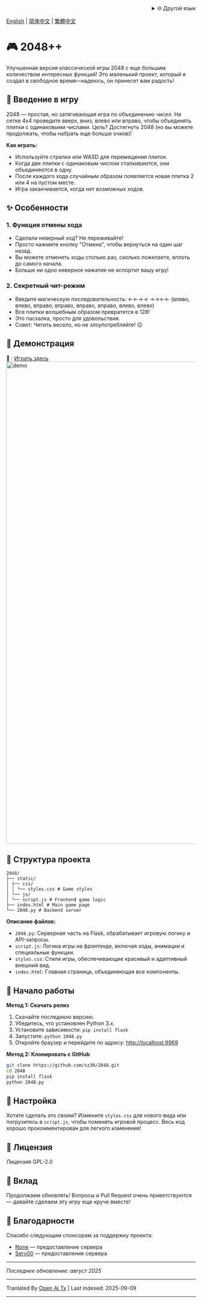 <div align="right">
  <details>
    <summary >🌐 Другой язык</summary>
    <div>
      <div align="center">
        <a href="https://openaitx.github.io/view.html?user=sz30&project=2048-magic&lang=ja">日本語</a>
        | <a href="https://openaitx.github.io/view.html?user=sz30&project=2048-magic&lang=ko">한국어</a>
        | <a href="https://openaitx.github.io/view.html?user=sz30&project=2048-magic&lang=hi">हिन्दी</a>
        | <a href="https://openaitx.github.io/view.html?user=sz30&project=2048-magic&lang=th">ไทย</a>
        | <a href="https://openaitx.github.io/view.html?user=sz30&project=2048-magic&lang=fr">Français</a>
        | <a href="https://openaitx.github.io/view.html?user=sz30&project=2048-magic&lang=de">Deutsch</a>
        | <a href="https://openaitx.github.io/view.html?user=sz30&project=2048-magic&lang=es">Español</a>
        | <a href="https://openaitx.github.io/view.html?user=sz30&project=2048-magic&lang=it">Itapano</a>
        | <a href="https://openaitx.github.io/view.html?user=sz30&project=2048-magic&lang=ru">Русский</a>
        | <a href="https://openaitx.github.io/view.html?user=sz30&project=2048-magic&lang=pt">Português</a>
        | <a href="https://openaitx.github.io/view.html?user=sz30&project=2048-magic&lang=nl">Nederlands</a>
        | <a href="https://openaitx.github.io/view.html?user=sz30&project=2048-magic&lang=pl">Polski</a>
        | <a href="https://openaitx.github.io/view.html?user=sz30&project=2048-magic&lang=ar">العربية</a>
        | <a href="https://openaitx.github.io/view.html?user=sz30&project=2048-magic&lang=fa">فارسی</a>
        | <a href="https://openaitx.github.io/view.html?user=sz30&project=2048-magic&lang=tr">Türkçe</a>
        | <a href="https://openaitx.github.io/view.html?user=sz30&project=2048-magic&lang=vi">Tiếng Việt</a>
        | <a href="https://openaitx.github.io/view.html?user=sz30&project=2048-magic&lang=id">Bahasa Indonesia</a>
      </div>
    </div>
  </details>
</div>


[English](https://raw.githubusercontent.com/sz30/2048--/main/README.md) | [简体中文](https://raw.githubusercontent.com/sz30/2048--/main/README.zh-CN.md) | [繁體中文](https://raw.githubusercontent.com/sz30/2048--/main/README.zh-TW.md)

# 🎮 2048++

Улучшенная версия классической игры 2048 с еще большим количеством интересных функций! Это маленький проект, который я создал в свободное время—надеюсь, он принесет вам радость!

## 🎯 Введение в игру

2048 — простая, но затягивающая игра по объединению чисел. На сетке 4x4 проведите вверх, вниз, влево или вправо, чтобы объединять плитки с одинаковыми числами. Цель? Достигнуть 2048 (но вы можете продолжать, чтобы набрать еще больше очков)!

**Как играть:**
- Используйте стрелки или WASD для перемещения плиток.
- Когда две плитки с одинаковым числом сталкиваются, они объединяются в одну.
- После каждого хода случайным образом появляется новая плитка 2 или 4 на пустом месте.
- Игра заканчивается, когда нет возможных ходов.

## ✨ Особенности

### 1. Функция отмены хода
- Сделали неверный ход? Не переживайте!
- Просто нажмите кнопку "Отмена", чтобы вернуться на один шаг назад.
- Вы можете отменять ходы столько раз, сколько пожелаете, вплоть до самого начала.
- Больше ни одно неверное нажатие не испортит вашу игру!

### 2. Секретный чит-режим
- Введите магическую последовательность: ←←→→ →→←← (влево, влево, вправо, вправо,  вправо, вправо, влево, влево)
- Все плитки волшебным образом превратятся в 128!
- Это пасхалка, просто для удовольствия.
- Совет: Читить весело, но не злоупотребляйте! 😉

## 🎯 Демонстрация

🎯 : [Играть здесь](http://34.150.49.127:5000/)
<img width="1279" alt="demo" src="https://github.com/user-attachments/assets/0df2c956-b6d9-4371-a916-f6ac3ae642be" />



## 📁 Структура проекта
```
2048/
├── static/
│ ├── css/
│ │ └── styles.css # Game styles
│ └── js/
│ └── script.js # Frontend game logic
├── index.html # Main game page
└── 2048.py # Backend server
```
**Описание файлов:**
- `2048.py`: Серверная часть на Flask, обрабатывает игровую логику и API-запросы.
- `script.js`: Логика игры на фронтенде, включая ходы, анимации и специальные функции.
- `styles.css`: Стили игры, обеспечивающие красивый и адаптивный внешний вид.
- `index.html`: Главная страница, объединяющая все компоненты.

## 🚀 Начало работы

**Метод 1: Скачать релиз**
1. Скачайте последнюю версию.
2. Убедитесь, что установлен Python 3.x.
3. Установите зависимости: `pip install flask`
4. Запустите: `python 2048.py`
5. Откройте браузер и перейдите по адресу: [http://localhost:9969](http://localhost:9969)

**Метод 2: Клонировать с GitHub**
```bash
git clone https://github.com/sz30/2048.git
cd 2048
pip install flask
python 2048.py
```

## 🎨 Настройка

Хотите сделать это своим? Измените `styles.css` для нового вида или погрузитесь в `script.js`, чтобы поменять игровой процесс. Весь код хорошо прокомментирован для легкого изменения!

## 📝 Лицензия

Лицензия GPL-2.0

## 🤝 Вклад

Продолжаем обновлять! Вопросы и Pull Request очень приветствуются — давайте сделаем эту игру еще круче вместе!


## 🙏 Благодарности

Спасибо следующим спонсорам за поддержку проекта:
- [None](https://#/) — предоставление сервера
- [Serv00](https://www.serv00.com/) — предоставление сервера

---
_Последнее обновление: август 2025_




---

Tranlated By [Open Ai Tx](https://github.com/OpenAiTx/OpenAiTx) | Last indexed: 2025-09-09

---